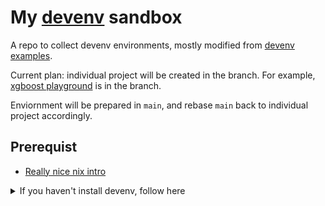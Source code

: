 # My [devenv](https://devenv.sh/) sandbox

A repo to collect devenv environments, mostly modified from [devenv examples](https://github.com/cachix/devenv/tree/main/examples).

Current plan: individual project will be created in the branch. For example, [xgboost playground](https://github.com/orbuluh/devenv_sandbox/tree/xgboost_playground) is in the branch.

Enviornment will be prepared in `main`, and rebase `main` back to individual project accordingly.


## Prerequist

- [Really nice nix intro](https://youtu.be/5D3nUU1OVx8?si=OZ2PhDdZtvFGXn0q)

<details>
  <summary>If you haven't install devenv, follow here</summary>

### Install nix

```bash
curl -L https://raw.githubusercontent.com/NixOS/experimental-nix-installer/main/nix-installer.sh | sh -s install
```

### Enable nix flake

```bash
touch ~/.config/nix/nix.conf
echo "extra-experimental-features = nix-command flakes" >> ~/.config/nix/nix.conf
```

### Install direnv

```bash
# install direnv
curl -sfL https://direnv.net/install.sh | bash
# Add the following line at the end of the ~/.bashrc file:
# eval "$(direnv hook bash)"
```

- vscode - install `mkhl.direnv` extension
- (By doing so, vscode ipython notebook can find the virtual env set up correctly)

### Install devenv

```bash
# install devenv
nix-env -iA devenv -f https://github.com/NixOS/nixpkgs/tarball/nixpkgs-unstable
```

### Devenv quick tips

- `devenv shell` activates your developer environment.
- `devenv test` builds your developer environment and makes sure that all checks pass. Useful to run in your continuous integration environment.
- `devenv search <NAME>` searches packages matching NAME in Nixpkgs input.
- `devenv update` updates and pins inputs from devenv.yaml into devenv.lock.
- `devenv gc` deletes unused environments to save disk space.
- `devenv up` starts processes.

</details>